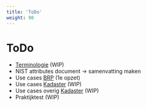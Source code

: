 ```yaml
---
title: 'ToDo'
weight: 90
---
```


# ToDo

- [Terminologie](/docs/5.architectuur/resources/terminologie) (WIP)
- NIST attributes document -> samenvatting maken
- Use cases [BRP](/docs/5.architectuur/usecases/brp) (1e opzet)
- Use cases [Kadaster](/docs/5.architectuur/usecases/kadaster) (WIP)
- Use cases overig [Kadaster](/docs/5.architectuur/usecases/overzicht) (WIP)
- Praktijktest (WIP)
